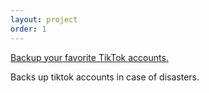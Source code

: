 ```yaml
---
layout: project
order: 1
---
```



[Backup your favorite TikTok accounts.](https://github.com/cjtrowbridge/tiktok-backup/)  

Backs up tiktok accounts in case of disasters.